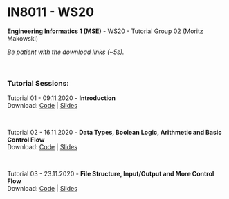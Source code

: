 
# IN8011 - WS20

**Engineering Informatics 1 (MSE)** - WS20 - Tutorial Group 02 (Moritz Makowski)

*Be patient with the download links (~5s).*

<br/>

### Tutorial Sessions:

Tutorial 01 - 09.11.2020 - **Introduction** <br/>
Download:
[Code](https://armadillo.dostuffthatmatters.dev/dostuffthatmatters/IN8011-WS20/tutorial-01) | 
[Slides](https://github.com/dostuffthatmatters/IN8011-WS20/raw/main/slides/IN8011-T01-moritz-makowski.pdf)

<br/>

Tutorial 02 - 16.11.2020 - **Data Types, Boolean Logic, Arithmetic and Basic Control Flow** <br/>
Download:
[Code](https://armadillo.dostuffthatmatters.dev/dostuffthatmatters/IN8011-WS20/tutorial-02) | 
[Slides](https://github.com/dostuffthatmatters/IN8011-WS20/raw/main/slides/IN8011-T02-moritz-makowski.pdf)

<br/>

Tutorial 03 - 23.11.2020 - **File Structure, Input/Output and More Control Flow** <br/>
Download:
[Code](https://armadillo.dostuffthatmatters.dev/dostuffthatmatters/IN8011-WS20/tutorial-03) | 
[Slides](https://github.com/dostuffthatmatters/IN8011-WS20/raw/main/slides/IN8011-T03-moritz-makowski.pdf)
